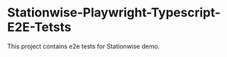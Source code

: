 # Stationwise-Playwright-Typescript-E2E-Tetsts
This project contains e2e tests for Stationwise demo.
